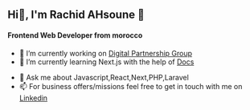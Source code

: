 ##  Hi👋, I'm Rachid AHsoune 👋


####  Frontend Web Developer from morocco

- 🔭 I’m currently working on [Digital Partnership Group](https://digital-partnership.com/ "Digital Partnership Group")
- 🌱 I’m currently learning Next.js with the help of [Docs](https://nextjs.org/docs/ "Next.js documentation")
<!-- - 👯 I’m looking to collaborate on ...
- 🤔 I’m looking for help with ... -->
- 💬 Ask me about Javascript,React,Next,PHP,Laravel
- 📫 For business offers/missions feel free to get in touch with me on [Linkedin](https://www.linkedin.com/in/rachid-ahsoune-308a971a3/ "Linkedin")
<!-- - 😄 Pronouns: ...
- ⚡ Fun fact: ... -->

